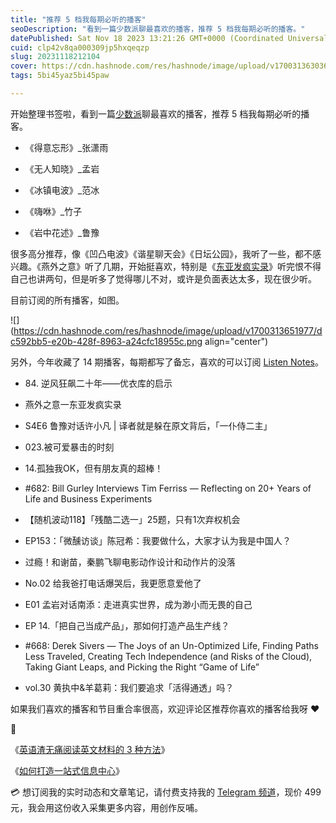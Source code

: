 ```yaml
---
title: "推荐 5 档我每期必听的播客"
seoDescription: "看到一篇少数派聊最喜欢的播客，推荐 5 档我每期必听的播客。"
datePublished: Sat Nov 18 2023 13:21:26 GMT+0000 (Coordinated Universal Time)
cuid: clp42v8qa000309jp5hxqeqzp
slug: 20231118212104
cover: https://cdn.hashnode.com/res/hashnode/image/upload/v1700313630365/823e9983-fd59-4180-b66d-3bc50e7c176f.jpeg
tags: 5bi45yaz5bi45paw

---
```


开始整理书签啦，看到一篇[少数派](https://sspai.com/post/81445)聊最喜欢的播客，推荐 5 档我每期必听的播客。

* 《得意忘形》\_张潇雨
    
* 《无人知晓》\_孟岩
    
* 《冰镇电波》\_范冰
    
* 《嗨咻》\_竹子
    
* 《岩中花述》\_鲁豫
    

很多高分推荐，像《凹凸电波》《谐星聊天会》《日坛公园》，我听了一些，都不感兴趣。《燕外之意》听了几期，开始挺喜欢，特别是《[东亚发疯实录](https://www.xiaoyuzhoufm.com/episode/648852c86752b5f9dea444ff)》听完恨不得自己也讲两句，但是听多了觉得哪儿不对，或许是负面表达太多，现在很少听。

目前订阅的所有播客，如图。

![](https://cdn.hashnode.com/res/hashnode/image/upload/v1700313651977/dc592bb5-e20b-428f-8963-a24cfc18955c.png align="center")

另外，今年收藏了 14 期播客，每期都写了备忘，喜欢的可以订阅 [Listen Notes](https://www.listennotes.com/playlists/tujunjie-podcast-playlist-PUTvrZV_CDK/episodes/)。

* 84\. 逆风狂飙二十年——优衣库的启示
    
* 燕外之意一东亚发疯实录
    
* S4E6 鲁豫对话许小凡 | 译者就是躲在原文背后，「一仆侍二主」
    
* 023.被可爱暴击的时刻
    
* 14.孤独我OK，但有朋友真的超棒！
    
* #682: Bill Gurley Interviews Tim Ferriss — Reflecting on 20+ Years of Life and Business Experiments
    
* 【随机波动118】「残酷二选一」25题，只有1次弃权机会
    
* EP153：「微醺访谈」陈冠希：我要做什么，大家才认为我是中国人？
    
* 过瘾！和谢苗，秦鹏飞聊电影动作设计和动作片的没落
    
* No.02 给我爸打电话爆哭后，我更愿意爱他了
    
* E01 孟岩对话南添：走进真实世界，成为渺小而无畏的自己
    
* EP 14.「把自己当成产品」，那如何打造产品生产线？
    
* #668: Derek Sivers — The Joys of an Un-Optimized Life, Finding Paths Less Traveled, Creating Tech Independence (and Risks of the Cloud), Taking Giant Leaps, and Picking the Right “Game of Life”
    
* vol.30 黄执中&羊葛莉：我们要追求「活得通透」吗？
    

如果我们喜欢的播客和节目重合率很高，欢迎评论区推荐你喜欢的播客给我呀 ❤️

🔗

《[英语渣无痛阅读英文材料的 3 种方法](https://mp.weixin.qq.com/s?__biz=MzI3MzU5MDA1OQ==&mid=2247488121&idx=1&sn=963c271f8bf7a345224f5fbc206fe2e9&chksm=eb21a03ddc56292b16abf1ef0936767e19da01004b3b966728a02703cfec45514b26c02bfb29#rd)》

《[如何打造一站式信息中心](https://mp.weixin.qq.com/s?__biz=MzI3MzU5MDA1OQ==&mid=2247487924&idx=1&sn=9a95f510ab113194c52669d1ebba2d63&chksm=eb21a3f0dc562ae6ef1ea79c0dff46863e60729c5f22cbee53295522d6c2a2cbc96575c24320#rd)》

💳 想订阅我的实时动态和文章笔记，请付费支持我的 [Telegram 频道](https://mp.weixin.qq.com/s/A_yK10ktL8Nl7RzsnGwzEg)，现价 499 元，我会用这份收入采集更多内容，用创作反哺。